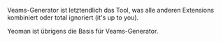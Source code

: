 Veams-Generator ist letztendlich das Tool, was alle anderen Extensions kombiniert oder total ignoriert (it's up to you). 

Yeoman ist übrigens die Basis für Veams-Generator. 
